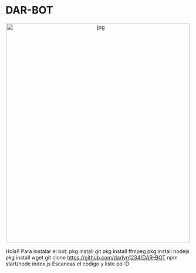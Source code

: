 # DAR-BOT
<p align="center">
<img src="https://github.com/darlyn1234/d-s-bot/blob/main/src/fua.jpg" alt="jpg" width="500" height="600"/>
</p>

Hola!!
Para instalar el bot:
pkg install git
pkg install ffmpeg
pkg install nodejs
pkg install wget
git clone https://github.com/darlyn1234/DAR-BOT
npm start/node index.js
Escaneas el codigo y listo po :D
